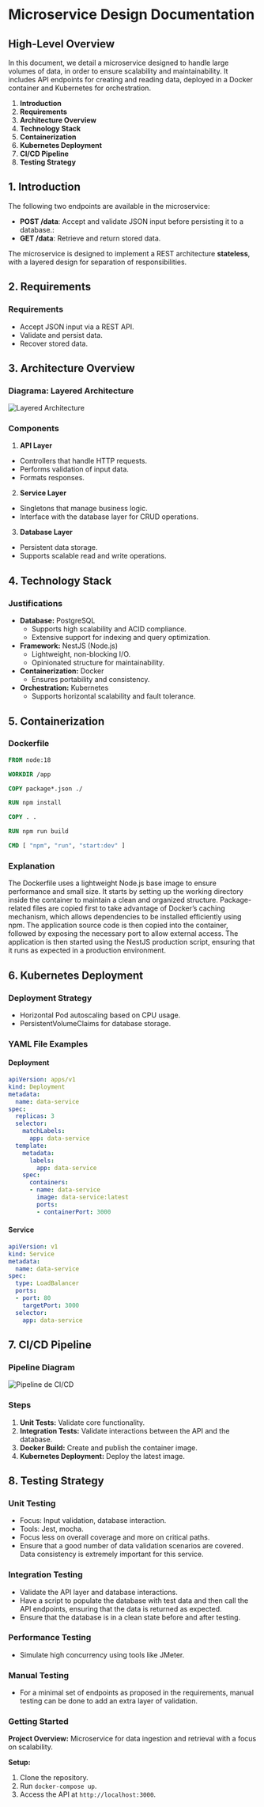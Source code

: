 # Microservice Design Documentation

## High-Level Overview

In this document, we detail a microservice designed to handle large volumes of data, in order to ensure scalability and maintainability. It includes API endpoints for creating and reading data, deployed in a Docker container and Kubernetes for orchestration.

1. **Introduction**
2. **Requirements**
3. **Architecture Overview**
4. **Technology Stack**
5. **Containerization**
6. **Kubernetes Deployment**
7. **CI/CD Pipeline**
8. **Testing Strategy**

## 1. Introduction
The following two endpoints are available in the microservice:
- **POST /data**: Accept and validate JSON input before persisting it to a database.:
- **GET /data**: Retrieve and return stored data.

The microservice is designed to implement a REST architecture **stateless**, with a layered design for separation of responsibilities.

## 2. Requirements

### Requirements
- Accept JSON input via a REST API.
- Validate and persist data.
- Recover stored data.

## 3. Architecture Overview

### **Diagrama: Layered Architecture**
![Layered Architecture](./diagrams/api-diagram.png)

### Components
1. **API Layer**
  - Controllers that handle HTTP requests.
  - Performs validation of input data.
  - Formats responses.
2. **Service Layer**
  - Singletons that manage business logic.
  - Interface with the database layer for CRUD operations.
3. **Database Layer**
  - Persistent data storage.
  - Supports scalable read and write operations.

## 4. Technology Stack

### Justifications
- **Database:** PostgreSQL
  - Supports high scalability and ACID compliance.
  - Extensive support for indexing and query optimization.
- **Framework:** NestJS (Node.js)
  - Lightweight, non-blocking I/O.
  - Opinionated structure for maintainability.
- **Containerization:** Docker
  - Ensures portability and consistency.
- **Orchestration:** Kubernetes
  - Supports horizontal scalability and fault tolerance.

## 5. Containerization


### Dockerfile
```Dockerfile
FROM node:18

WORKDIR /app

COPY package*.json ./

RUN npm install

COPY . .

RUN npm run build

CMD [ "npm", "run", "start:dev" ]
```

### Explanation
The Dockerfile uses a lightweight Node.js base image to ensure performance and small size. It starts by setting up the working directory inside the container to maintain a clean and organized structure. Package-related files are copied first to take advantage of Docker’s caching mechanism, which allows dependencies to be installed efficiently using npm. The application source code is then copied into the container, followed by exposing the necessary port to allow external access. The application is then started using the NestJS production script, ensuring that it runs as expected in a production environment.


## 6. Kubernetes Deployment

### Deployment Strategy
- Horizontal Pod autoscaling based on CPU usage.
- PersistentVolumeClaims for database storage.

### YAML File Examples

#### Deployment
```yaml
apiVersion: apps/v1
kind: Deployment
metadata:
  name: data-service
spec:
  replicas: 3
  selector:
    matchLabels:
      app: data-service
  template:
    metadata:
      labels:
        app: data-service
    spec:
      containers:
      - name: data-service
        image: data-service:latest
        ports:
        - containerPort: 3000
```

#### Service
```yaml
apiVersion: v1
kind: Service
metadata:
  name: data-service
spec:
  type: LoadBalancer
  ports:
  - port: 80
    targetPort: 3000
  selector:
    app: data-service
```

## 7. CI/CD Pipeline

### Pipeline Diagram
![Pipeline de CI/CD](./diagrams/cicd-diagram.png)

### Steps
1. **Unit Tests:** Validate core functionality.
2. **Integration Tests:** Validate interactions between the API and the database.
3. **Docker Build:** Create and publish the container image.
4. **Kubernetes Deployment:** Deploy the latest image.

## 8. Testing Strategy

### Unit Testing
- Focus: Input validation, database interaction.
- Tools: Jest, mocha.
- Focus less on overall coverage and more on critical paths.
- Ensure that a good number of data validation scenarios are covered. Data consistency is extremely important for this service.

### Integration Testing
- Validate the API layer and database interactions.
- Have a script to populate the database with test data and then call the API endpoints, ensuring that the data is returned as expected.
- Ensure that the database is in a clean state before and after testing.

### Performance Testing
- Simulate high concurrency using tools like JMeter.

### Manual Testing
- For a minimal set of endpoints as proposed in the requirements, manual testing can be done to add an extra layer of validation.

### Getting Started
**Project Overview:** Microservice for data ingestion and retrieval with a focus on scalability.

**Setup:**
1. Clone the repository.
2. Run `docker-compose up`.
3. Access the API at `http://localhost:3000`.



